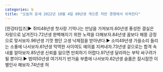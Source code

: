 ```yaml
---
categories: b
title: "오늘의 운세 2022년 10월 4일 89년생 게으른 자만 경쟁에서 뒤쳐진다"
---
```

[한강타임즈]▶ 쥐띠48년생 첫사랑 기억나는 만남을 가져보자.60년생 풍성한 결실은 자랑으로 남겨진다.72년생 완벽해지기 위한 노력을 더해보자.84년생 꿈보다 해몽 긍정으로 맞서보자.96년생 기껏 했던 고생 낙제점을 받아낸다.▶ 소띠49년생 가을소리 들리는 소풍에 나서보자.61년생 막역한 사이여도 예의를 지켜내자.73년생 겉으로는 합격 속내를 알아보자.85년생 신뢰를 잃으면 만회하기 어렵다.97년생 달라하는 부탁 싸구려가 될 뿐이다.▶ 범띠50년생 여기저기 반가움 부름에 나서보자.62년생 슬픔은 잠시잠깐 이별인사 해보자.74년생 허